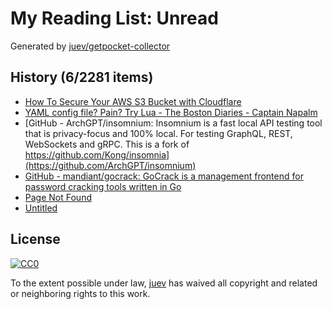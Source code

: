# My Reading List: Unread

Generated by [juev/getpocket-collector](https://github.com/juev/getpocket-collector)

## History (6/2281 items)

- [How To Secure Your AWS S3 Bucket with Cloudflare](https://www.joshuagilless.com/aws-s3-cloudflare-bucket-policy)
- [YAML config file? Pain? Try Lua - The Boston Diaries - Captain Napalm](https://boston.conman.org/2023/09/29.1)
- [GitHub - ArchGPT/insomnium: Insomnium is a fast local API testing tool that is privacy-focus and 100% local. For testing GraphQL, REST, WebSockets and gRPC. This is a fork of https://github.com/Kong/insomnia](https://github.com/ArchGPT/insomnium)
- [GitHub - mandiant/gocrack: GoCrack is a management frontend for password cracking tools written in Go](https://github.com/mandiant/gocrack)
- [Page Not Found](https://wsj.com/lifestyle/careers/how-a-4-day-workweek-actually-works-from-the-companies-pulling-it-off-1a5c0e2a)
- [Untitled](https://vitalik.ca/general/2023/09/30/enshrinement.html)

## License

[![CC0](https://mirrors.creativecommons.org/presskit/buttons/88x31/svg/cc-zero.svg)](https://creativecommons.org/publicdomain/zero/1.0/)

To the extent possible under law, [juev](https://github.com/juev) has waived all copyright and related or neighboring rights to this work.
